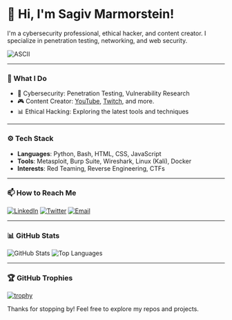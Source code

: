 # 👋 Hi, I'm Sagiv Marmorstein!


I'm a cybersecurity professional, ethical hacker, and content creator. I specialize in penetration testing, networking, and web security.


![ASCII](https://user-images.githubusercontent.com/9919/82726340-6d3b9580-9cb5-11ea-83f1-29041b6c24f3.gif)

---

### 🔭 What I Do
- 🚀 Cybersecurity: Penetration Testing, Vulnerability Research
- 🎮 Content Creator: [YouTube](https://youtube.com/@qballgamingYT), [Twitch](https://www.twitch.tv/theqballgaming), and more.
- 📊 Ethical Hacking: Exploring the latest tools and techniques

---

### ⚙️ **Tech Stack**
- **Languages**: Python, Bash, HTML, CSS, JavaScript
- **Tools**: Metasploit, Burp Suite, Wireshark, Linux (Kali), Docker
- **Interests**: Red Teaming, Reverse Engineering, CTFs

---

### 📫 How to Reach Me
[![LinkedIn](https://img.shields.io/badge/LinkedIn-0077B5?style=flat&logo=linkedin&logoColor=white)](https://www.linkedin.com/in/sagiv-marmorstein/)
[![Twitter](https://img.shields.io/badge/Twitter-1DA1F2?style=flat&logo=twitter&logoColor=white)](https://x.com/Sagivmore)
[![Email](https://img.shields.io/badge/Email-D14836?style=flat&logo=gmail&logoColor=white)](mailto:sagivmarmorstein@gmail.com)

---

### 📊 **GitHub Stats**
![GitHub Stats](https://github-readme-stats.vercel.app/api?username=SagivMor31&show_icons=true&theme=radical)
![Top Languages](https://github-readme-stats.vercel.app/api/top-langs/?username=SagivMor31&layout=compact&theme=radical)

---

### 🏆 **GitHub Trophies**
[![trophy](https://github-profile-trophy.vercel.app/?username=SagivMor31&theme=dracula)](https://github.com/SagivMor31)

Thanks for stopping by! Feel free to explore my repos and projects.
